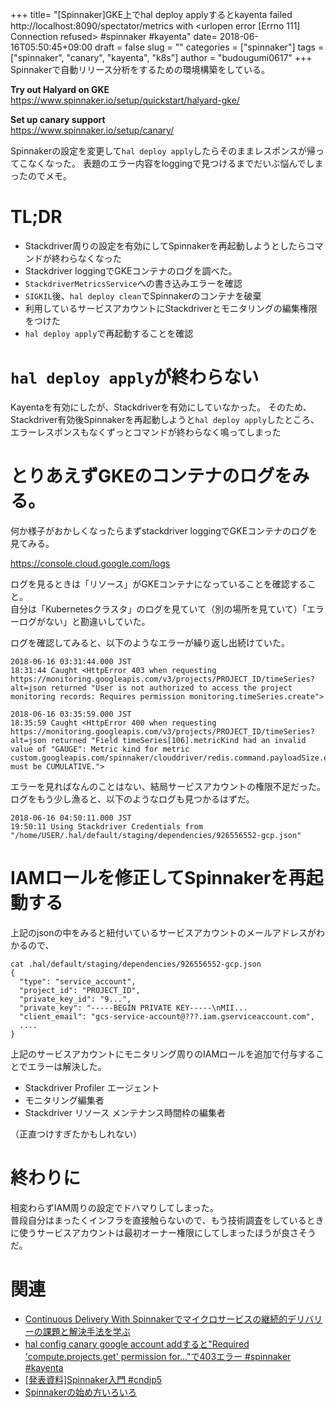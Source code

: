+++
title= "[Spinnaker]GKE上でhal deploy applyするとkayenta failed http://localhost:8090/spectator/metrics with <urlopen error [Errno 111] Connection refused> #spinnaker #kayenta"
date= 2018-06-16T05:50:45+09:00
draft = false
slug = ""
categories = ["spinnaker"]
tags = ["spinnaker", "canary", "kayenta", "k8s"]
author = "budougumi0617"
+++
Spinnakerで自動リリース分析をするための環境構築をしている。

**Try out Halyard on GKE**  
https://www.spinnaker.io/setup/quickstart/halyard-gke/

**Set up canary support**  
https://www.spinnaker.io/setup/canary/

Spinnakerの設定を変更して`hal deploy apply`したらそのままレスポンスが帰ってこなくなった。
表題のエラー内容をloggingで見つけるまでだいぶ悩んでしまったのでメモ。

# TL;DR
- Stackdriver周りの設定を有効にしてSpinnakerを再起動しようとしたらコマンドが終わらなくなった
- Stackdriver loggingでGKEコンテナのログを調べた。
- `StackdriverMetricsService`への書き込みエラーを確認
- `SIGKIL`後、`hal deploy clean`でSpinnakerのコンテナを破棄
- 利用しているサービスアカウントにStackdriverとモニタリングの編集権限をつけた
- `hal deploy apply`で再起動することを確認

# `hal deploy apply`が終わらない


Kayentaを有効にしたが、Stackdriverを有効にしていなかった。
そのため、Stackdriver有効後Spinnakerを再起動しようと`hal deploy apply`したところ、エラーレスポンスもなくずっとコマンドが終わらなく鳴ってしまった

# とりあえずGKEのコンテナのログをみる。
何か様子がおかしくなったらまずstackdriver loggingでGKEコンテナのログを見てみる。

https://console.cloud.google.com/logs

ログを見るときは「リソース」がGKEコンテナになっていることを確認すること。  
自分は「Kubernetesクラスタ」のログを見ていて（別の場所を見ていて）「エラーログがない」と勘違いしていた。

ログを確認してみると、以下のようなエラーが繰り返し出続けていた。

```
2018-06-16 03:31:44.000 JST
18:31:44 Caught <HttpError 403 when requesting https://monitoring.googleapis.com/v3/projects/PROJECT_ID/timeSeries?alt=json returned "User is not authorized to access the project monitoring records: Requires permission monitoring.timeSeries.create">
```
```
2018-06-16 03:35:59.000 JST
18:35:59 Caught <HttpError 400 when requesting https://monitoring.googleapis.com/v3/projects/PROJECT_ID/timeSeries?alt=json returned "Field timeSeries[106].metricKind had an invalid value of "GAUGE": Metric kind for metric custom.googleapis.com/spinnaker/clouddriver/redis.command.payloadSize.eval must be CUMULATIVE.">
```

エラーを見ればなんのことはない、結局サービスアカウントの権限不足だった。  
ログをもう少し漁ると、以下のようなログも見つかるはずだ。

```
2018-06-16 04:50:11.000 JST
19:50:11 Using Stackdriver Credentials from "/home/USER/.hal/default/staging/dependencies/926556552-gcp.json"
```

# IAMロールを修正してSpinnakerを再起動する

上記のjsonの中をみると紐付いているサービスアカウントのメールアドレスがわかるので、

```
cat .hal/default/staging/dependencies/926556552-gcp.json
{
  "type": "service_account",
  "project_id": "PROJECT_ID",
  "private_key_id": "9...",
  "private_key": "-----BEGIN PRIVATE KEY-----\nMII...
  "client_email": "gcs-service-account@???.iam.gserviceaccount.com",
  ....
}
```

上記のサービスアカウントにモニタリング周りのIAMロールを追加で付与することでエラーは解決した。
- Stackdriver Profiler エージェント
- モニタリング編集者
- Stackdriver リソース メンテナンス時間枠の編集者


（正直つけすぎたかもしれない）

# 終わりに
相変わらずIAM周りの設定でドハマりしてしまった。  
普段自分はまったくインフラを直接触らないので、もう技術調査をしているときに使うサービスアカウントは最初オーナー権限にしてしまったほうが良さそうだ。


# 関連
- [Continuous Delivery With Spinnakerでマイクロサービスの継続的デリバリーの課題と解決手法を学ぶ](/2018/06/14/review-continuous-delivery-with-spinnaker/)
- [hal config canary google account addすると"Required 'compute.projects.get' permission for..."で403エラー #spinnaker #kayenta](/06/13/403-error-when-add-google-account-for-kayenta/)
- [[発表資料]Spinnaker入門 #cndjp5](/04/27/spinnaker-introduction/)
- [Spinnakerの始め方いろいろ](/2018/04/24/spinnaker-with-google-kubernetes-engine/)

